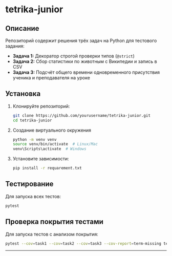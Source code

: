 # tetrika-junior

## Описание

Репозиторий содержит решения трёх задач на Python для тестового задания:

- **Задача 1:** Декоратор строгой проверки типов (`@strict`)
- **Задача 2:** Сбор статистики по животным с Википедии и запись в CSV
- **Задача 3:** Подсчёт общего времени одновременного присутствия ученика и преподавателя на уроке

## Установка

1. Клонируйте репозиторий:
    ```sh
    git clone https://github.com/yourusername/tetrika-junior.git
    cd tetrika-junior
    ```
2. Создание виртуального окружения
    ```sh
    python -m venv venv
    source venv/bin/activate  # Linux/Mac
    venv\Scripts\activate  # Windows
    ```
2. Установите зависимости:
    ```sh
    pip install -r requarement.txt
    ```

## Тестирование

Для запуска всех тестов:
```sh
pytest
```

## Проверка покрытия тестами

Для запуска тестов с анализом покрытия:
```sh
pytest --cov=task1 --cov=task2 --cov=task3 --cov-report=term-missing tests/
```

---